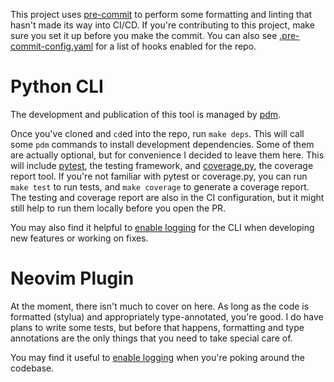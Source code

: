 This project uses [pre-commit](https://pre-commit.com/) to perform some
formatting and linting that hasn't made its way into CI/CD. If you're
contributing to this project, make sure you set it up before you make the commit. 
You can also see 
[.pre-commit-config.yaml](https://github.com/Davidyz/VectorCode/blob/main/.pre-commit-config.yaml) 
for a list of hooks enabled for the repo.

# Python CLI

The development and publication of this tool is managed by 
[pdm](https://pdm-project.org/en/latest/).

Once you've cloned and `cd`ed into the repo, run `make deps`. This will call
some `pdm` commands to install development dependencies. Some of them are
actually optional, but for convenience I decided to leave them here. This will
include [pytest](https://docs.pytest.org/en/stable/), the testing framework, 
and [coverage.py](https://coverage.readthedocs.io/en/7.7.1/), the coverage
report tool. If you're not familiar with pytest or coverage.py, you can run `make test` to
run tests, and `make coverage` to generate a coverage report. The testing and
coverage report are also in the CI configuration, but it might still help to run
them locally before you open the PR.

You may also find it helpful to 
[enable logging](https://github.com/Davidyz/VectorCode/blob/main/docs/cli.md#debugging-and-diagnosing) 
for the CLI when developing new features or working on fixes.

# Neovim Plugin

At the moment, there isn't much to cover on here. As long as the code is 
formatted (stylua) and appropriately type-annotated, you're good. I do have 
plans to write some tests, but before that happens, formatting and type 
annotations are the only things that you need to take special care of.

You may find it useful to 
[enable logging](https://github.com/Davidyz/VectorCode/blob/main/docs/cli.md#debugging-and-diagnosing) 
when you're poking around the codebase.
